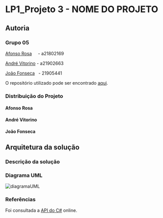 # LP1_Projeto 3 - NOME DO PROJETO

## Autoria

### Grupo 05

[Afonso Rosa](https://github.com/AfonsoGR) &nbsp;&nbsp;&nbsp;&nbsp;- a21802169  

[André Vitorino](https://github.com/Freeze88-2) - a21902663

[João Fonseca](https://github.com/JoaoFonseca197) &nbsp; - 21905441  

O repositório utilizado pode ser encontrado
[aqui](https://github.com/AfonsoGR/LP1_Project3).

### Distribuição do Projeto

#### Afonso Rosa

#### André Vitorino

#### João Fonseca

## Arquitetura da solução

### Descrição da solução

### Diagrama UML

![diagramaUML](diagramaUML.png)

### Referências

Foi consultada a
[API&nbsp;do&nbsp;C#](
    ps://docs.microsoft.com/en-us/dotnet/api/system?view=netcore-3.1) online.
